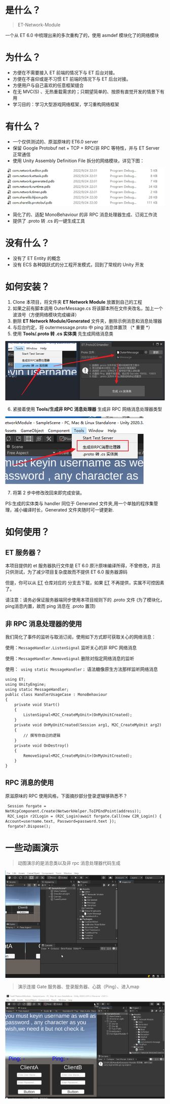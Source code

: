 # 是什么？

> ET-Network-Module

一个从 ET 6.0 中梳理出来的多次重构了的，使用  asmdef 模块化了的网络模块

# 为什么？

* 方便在不需要接入 ET 前端的情况下与 ET 后台对接。
* 方便在不喜仰或是不习惯 ET 前端的情况下与 ET 后台对接。
* 方便用户与自己喜欢的任意框架缝合
* 在无 MVC(S) 、无热重载需求的；只期望简单的、按原有直觉开发的情景下有用
* 学习目的：学习大型游戏网络框架，学习重构网络框架

# 有什么？

* 一个仅供测试的、原滋原味的 ET6.0 server 
* 保留 Google Protobuf net + TCP + RPC/非 RPC 等特性，并与 ET Server 正常通信
* 使用 Unity Assembly Definition File 拆分的网络模块，详见下图：

![](doc/arc.png)

* 简化了的、适配 MonoBehaviour 的非 RPC 消息处理器生成、订阅工作流
* 提供了 .proto 转 .cs 的一键生成工具

# 没有什么？

* 没有了 ET Entity 的概念
* 没有 ECS 各种跳跃式的分工程开发模式，回到了常规的 Unity 开发

# 如何安装？

1. Clone 本项目，将文件夹 **ET Network Module** 放置到自己的工程
2. 如果之前有脚本调用 OuterMessage.cs 将该脚本所在文件夹改名，加上一个波浪号（方便网络模块完成编译）
3. 删除  **ET Network Module/Generated** 文件夹，删除示例消息和消息处理器
4. 与后台约定，将 outermessage.proto 中 ping 消息体置顶 （* 重要 *）
5. 使用 **Tools/.proto 转 .cs 实体类** 先生成网络消息类

![](doc/proto2cs.png)

6. 紧接着使用 **Tools/生成非 RPC 消息处理器** 生成非 RPC 网络消息处理器类型

![](doc/handlerGenerator.png)

7. 将第 2 步中修改改回来即完成安装。

PS:生成的实体类与 handler 同位于 Generated 文件夹,用一个单独的程序集管理，减小编译时长，Generated 文件夹随时可一键更新.

# 如何使用？

## ET 服务器？

本项目提供的 et 服务器执行文件是 ET 6.0 原汁原味编译所得，不曾修改，并且只供测试，为了减少项目复杂度故而不提供 ET 6.0 服务器源码

但是，你可以从 [ET](https://github.com/egametang/ET) 仓库对应的 分支去下载，如果  [ET](https://github.com/egametang/ET)  不再提供，实属不可控因素了。

请注意：请务必保证服务器端同步使用本项目规则下的 .proto 文件 (为了模块化，ping消息内置，故而 ping 消息在 .proto 置顶)

## 非 RPC 消息处理器的使用

我们简化了事件的监听与取消订阅，使用如下方式即可获取关心的网络消息：

使用：``MessageHandler.ListenSignal`` 监听关心的非 RPC 网络消息

使用：``MessageHandler.RemoveSignal`` 删除对指定网络消息的监听

使用：`` using static MessageHandler；`` 语法糖像原生方法那样监听网络消息

```
using ET;
using UnityEngine;
using static MessageHandler;
public class HandlerUsageCase : MonoBehaviour
{
    private void Start()
    {
        ListenSignal<M2C_CreateMyUnit>(OnMyUnitCreated);
    }
    private void OnMyUnitCreated(Session arg1, M2C_CreateMyUnit arg2)
    {
        // 撰写你自己的逻辑
    }
    private void OnDestroy()
    {
        RemoveSignal<M2C_CreateMyUnit>(OnMyUnitCreated);
    }
}
```

## RPC 消息的使用

原滋原味的 RPC 使用风格，下面摘抄部分登录逻辑够熟悉不？

```
 Session forgate = NetKcpComponent.Create(NetworkHelper.ToIPEndPoint(address));
 R2C_Login r2CLogin = (R2C_Login)await forgate.Call(new C2R_Login() { Account=username.text, Password=password.text });
 forgate?.Dispose();
```

# 一些动画演示

> 动图演示的是消息类以及非 rpc 消息处理器代码生成

![](doc/generatecode.gif)

> 演示连接 Gate 服务器、登录服务器、心跳（Ping）、进入map

![](doc/demo.gif)
